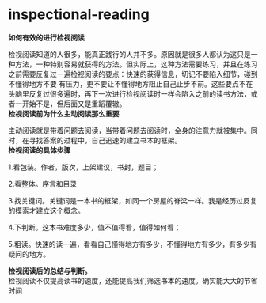 # inspectional-reading

**如何有效的进行检视阅读**

检视阅读知道的人很多，能真正践行的人并不多。原因就是很多人都认为这只是一种方法，一种特别容易就获得的方法。但实际上，这种方法需要练习，并且在练习之前需要反复过一遍检视阅读的要点：快速的获得信息，切记不要陷入细节，碰到不懂得地方不要 有压力，更不要让不懂得地方阻止自己止步不前。这些要点不在头脑里反复过很多遍时，再下一次进行检视阅读时一样会陷入之前的读书方法，或者一开始不是，但后面又是重蹈覆辙。  
**检视阅读前为什么主动阅读那么重要**

主动阅读就是带着问题去阅读，当带着问题去阅读时，全身的注意力就被集中。同时，在寻找答案的过程中，自己迅速的建立书本的框架。  
**检视阅读的具体步骤**

1.看包装。作者，版次，上架建议，书封，题目；

2.看整体。序言和目录

3.找关键词。关键词是一本书的框架，如同一个房屋的脊梁一样。我是经历过反复的摸索才建立这个概念。

4.下判断。这本书难度多少，值不值得看，值得如何看；

5.粗读。快速的读一遍，看看自己懂得地方有多少，不懂得地方有多少，有多少有疑问的地方。

  
**检视阅读后的总结与判断。**  
检视阅读不仅提高读书的速度，还能提高我们筛选书本的速度。确实能大大的节省时间



